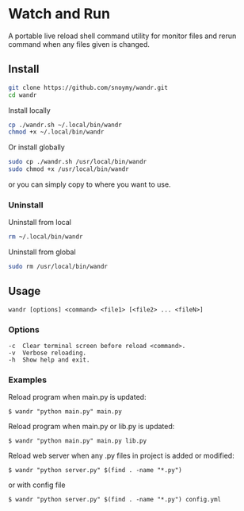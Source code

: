# Watch and Run

A portable live reload shell command utility for monitor files and rerun command when any files given is changed.

## Install

```sh
git clone https://github.com/snoymy/wandr.git
cd wandr
```

Install locally
```sh
cp ./wandr.sh ~/.local/bin/wandr
chmod +x ~/.local/bin/wandr
```

Or install globally
```sh
sudo cp ./wandr.sh /usr/local/bin/wandr
sudo chmod +x /usr/local/bin/wandr
```

or you can simply copy to where you want to use.

### Uninstall

Uninstall from local
```sh
rm ~/.local/bin/wandr
```

Uninstall from global
```sh
sudo rm /usr/local/bin/wandr
```

## Usage

```
wandr [options] <command> <file1> [<file2> ... <fileN>]
```

### Options

```
-c  Clear terminal screen before reload <command>.
-v  Verbose reloading.
-h  Show help and exit.
```

### Examples

Reload program when main.py is updated:
```
$ wandr "python main.py" main.py
```

Reload program when main.py or lib.py is updated:
```
$ wandr "python main.py" main.py lib.py
```

Reload web server when any .py files in project is added or modified:
```
$ wandr "python server.py" $(find . -name "*.py")
```

or with config file

```
$ wandr "python server.py" $(find . -name "*.py") config.yml
```
